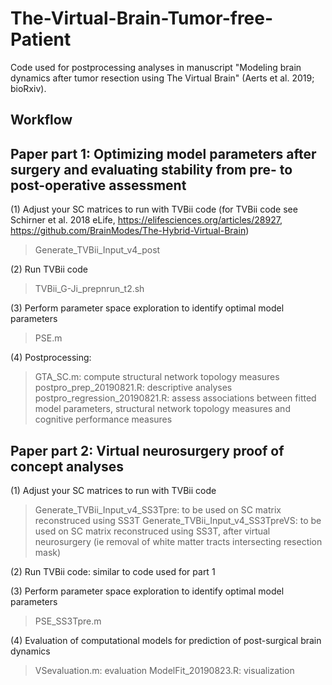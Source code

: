 # The-Virtual-Brain-Tumor-free-Patient
Code used for postprocessing analyses in manuscript "Modeling brain dynamics after tumor resection using The Virtual Brain" (Aerts et al. 2019; bioRxiv).

## Workflow

## Paper part 1: Optimizing model parameters after surgery and evaluating stability from pre- to post-operative assessment

(1) Adjust your SC matrices to run with TVBii code (for TVBii code see Schirner et al. 2018 eLife, https://elifesciences.org/articles/28927, https://github.com/BrainModes/The-Hybrid-Virtual-Brain)
> Generate_TVBii_Input_v4_post
  
(2) Run TVBii code
> TVBii_G-Ji_prepnrun_t2.sh

(3) Perform parameter space exploration to identify optimal model parameters
> PSE.m

(4) Postprocessing:
> GTA_SC.m: compute structural network topology measures
> postpro_prep_20190821.R: descriptive analyses
> postpro_regression_20190821.R: assess associations between fitted model parameters, structural network topology measures and cognitive performance measures


## Paper part 2: Virtual neurosurgery proof of concept analyses

(1) Adjust your SC matrices to run with TVBii code
> Generate_TVBii_Input_v4_SS3Tpre: to be used on SC matrix reconstruced using SS3T
> Generate_TVBii_Input_v4_SS3TpreVS: to be used on SC matrix reconstruced using SS3T, after virtual neurosurgery (ie removal of white matter tracts intersecting resection mask)

(2) Run TVBii code: similar to code used for part 1

(3) Perform parameter space exploration to identify optimal model parameters
> PSE_SS3Tpre.m

(4) Evaluation of computational models for prediction of post-surgical brain dynamics
> VSevaluation.m: evaluation
> ModelFit_20190823.R: visualization


